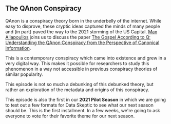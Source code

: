## The QAnon Conspiracy

QAnon is a conspiracy theory born in the underbelly of the internet.  While easy to disprove, these cryptic ideas captured the minds of many people and (in part) paved the way to the 2021 storming of the US Capital.  [Max Aliapoulios](https://twitter.com/maxzzze) joins us to discuss the paper [The Gospel According to Q: Understanding the QAnon Conspiracy from the Perspective of Canonical Information](https://arxiv.org/abs/2101.08750).

This is a contemporary conspiracy which came into existence and grew in a very digital way.  This makes it possible for researchers to study this phenomenon in a way not accessible in previous conspiracy theories of similar popularity.

This episode is not so much a debunking of this debunked theory, but rather an exploration of the metadata and origins of this conspiracy.

This episode is also the first in our **2021 Pilot Season** in which we are going to test out a few formats for Data Skeptic to see what our next season should be.  This is the first installment.  In a few weeks, we're going to ask everyone to vote for their favorite theme for our next season.
